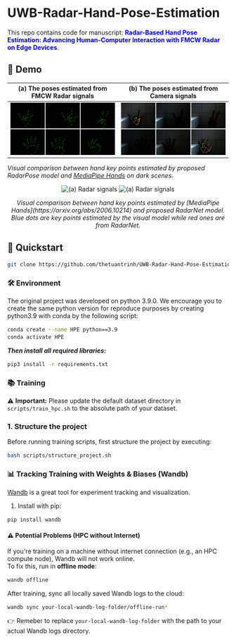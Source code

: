 # UWB-Radar-Hand-Pose-Estimation

This repo contains code for manuscript: <span style="color:blue"><b>Radar-Based Hand Pose Estimation: Advancing Human-Computer Interaction with FMCW Radar on Edge Devices</b></span>.

## 🎥 Demo

| (a) The poses estimated from FMCW Radar signals | (b) The poses estimated from Camera signals |
|-------------------|--------------------|
| ![](doc/images/radar_dark_cases_demo.jpg) | ![](doc/images/cam_dark_cases_demo.jpg) |

*Visual comparison between hand key points estimated by proposed RadarPose model and [MediaPipe Hands](https://arxiv.org/abs/2006.10214) on dark scenes.*

<p align="center">
  <img src="docs/images/Radar-Cam-Pose-1.png" alt="(a) Radar signals" width="45%">
  <img src="docs/images/Radar-Cam-Pose-2.png" alt="(a) Radar signals" width="45%">
</p>

<p align="center">
  <em>Visual comparison between hand key points estimated by [MediaPipe Hands](https://arxiv.org/abs/2006.10214) and proposed RadarNet model. Blue dots are key points estimated by the visual model while red ones are from RadarNet.</em>
</p>

## 🚀 Quickstart
```bash
git clone https://github.com/thetuantrinh/UWB-Radar-Hand-Pose-Estimation.git
```

### 🛠 Environment
The original project was developed on python 3.9.0. We encourage you to create the same python version for reproduce purposes by creating python3.9 with conda by the following script:
```bash
conda create --name HPE python==3.9
conda activate HPE
```
***Then install all required libraries:***
```bash
pip3 install -r requirements.txt
```

### 📚 Training

⚠️ **Important:** Please update the default dataset directory in `scripts/train_hpc.sh` to the absolute path of your dataset.

### 1. Structure the project
Before running training scripts, first structure the project by executing:
```bash
bash scripts/structure_project.sh
```

### 📊 Tracking Training with Weights & Biases (Wandb)

[Wandb](https://wandb.ai) is a great tool for experiment tracking and visualization.  

1. Install with pip:
```bash
pip install wandb
``` 

#### ⚠️ Potential Problems (HPC without Internet)

If you're training on a machine without internet connection (e.g., an HPC compute node), Wandb will not work online.  
To fix this, run in **offline mode**:
```bash
wandb offline
```
After training, sync all locally saved Wandb logs to the cloud:
```bash
wandb sync your-local-wandb-log-folder/offline-run*
```
👉 Remeber to replace `your-local-wandb-log-folder` with the path to your actual Wandb logs directory.

